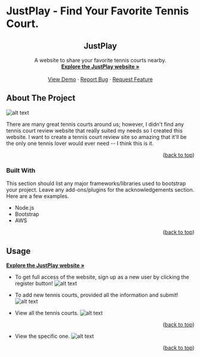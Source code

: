 # JustPlay - Find Your Favorite Tennis Court.

<div id="top"></div>

<!-- PROJECT LOGO -->
<div align="center">

  <h2 align="center">JustPlay</h2>

  <p align="center">
    A website to share your favorite tennis courts nearby.
    <br />
    <a href="https://www.justwheretoplay.com/"><strong>Explore the JustPlay website »</strong></a>
    <br />
    <br />
    <a href="https://github.com/storyG/JustPlay">View Demo</a>
    ·
    <a href="https://github.com/storyG/JustPlay/issues">Report Bug</a>
    ·
    <a href="https://github.com/storyG/JustPlay/issues">Request Feature</a>
  </p>
</div>

<!-- ABOUT THE PROJECT -->
## About The Project

![alt text](https://res.cloudinary.com/frank40609/image/upload/v1657394844/YelpCamp/Screen_Shot_2022-07-09_at_12.26.46_PM_pi0t94.png)

There are many great tennis courts around us; however, I didn't find any tennis court review website that really suited my needs so I created this website. I want to create a tennis court review site so amazing that it'll be the only one tennis lover would ever need -- I think this is it.

<p align="right">(<a href="#top">back to top</a>)</p>



### Built With

This section should list any major frameworks/libraries used to bootstrap your project. Leave any add-ons/plugins for the acknowledgements section. Here are a few examples.

* Node.js
* Bootstrap
* AWS


<p align="right">(<a href="#top">back to top</a>)</p>


<!-- USAGE EXAMPLES -->
## Usage
<a href="https://www.justwheretoplay.com/"><strong>Explore the JustPlay website »</strong></a>
* To get full access of the website, sign up as a new user by clicking the register button!
![alt text](https://res.cloudinary.com/frank40609/image/upload/v1657395872/YelpCamp/Screen_Shot_2022-07-09_at_12.44.21_PM_wzc4gr.png)

* To add new tennis courts, provided all the information and submit!
![alt text](https://res.cloudinary.com/frank40609/image/upload/v1657396006/YelpCamp/Screen_Shot_2022-07-09_at_12.46.37_PM_rspgtq.png)

* View all the tennis courts.
![alt text](https://res.cloudinary.com/frank40609/image/upload/v1657396098/YelpCamp/Screen_Shot_2022-07-09_at_12.48.00_PM_evdkyf.png)

<p align="right">(<a href="#top">back to top</a>)</p>

* View the specific one.
![alt text](https://res.cloudinary.com/frank40609/image/upload/v1657396097/YelpCamp/Screen_Shot_2022-07-09_at_12.48.07_PM_ogdytb.png)
<p align="right">(<a href="#top">back to top</a>)</p>



